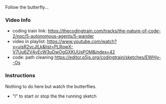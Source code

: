 Follow the butterfly...

### Video Info

- coding train link: <https://thecodingtrain.com/tracks/the-nature-of-code-2/noc/5-autonomous-agents/5-wander>
- video in playlist: <https://www.youtube.com/watch?v=ujsR2vcJlLk&list=PLRqwX-V7Uu6ZV4yEcW3uDwOgGXKUUsPOM&index=42>
- code: path cleaning <https://editor.p5js.org/codingtrain/sketches/EWHjy--Os>

### Instructions
Nothing to do here but watch the butterflies.   

- "l" to start or stop the the running sketch
